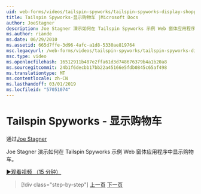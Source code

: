 ```yaml
---
uid: web-forms/videos/tailspin-spyworks/tailspin-spyworks-display-shopping-cart
title: Tailspin Spyworks-显示购物车 |Microsoft Docs
author: JoeStagner
description: Joe Stagner 演示如何在 Tailspin Spyworks 示例 Web 窗体应用程序中显示购物车。
ms.author: riande
ms.date: 06/29/2010
ms.assetid: 665d7ffe-3d96-4afc-a1d8-5330ae819764
msc.legacyurl: /web-forms/videos/tailspin-spyworks/tailspin-spyworks-display-shopping-cart
msc.type: video
ms.openlocfilehash: 16512911b487e2ffa61d3d748676379b4a1b20a8
ms.sourcegitcommit: 24b1f6decbb17bb22a45166e5fdb0845c65af498
ms.translationtype: MT
ms.contentlocale: zh-CN
ms.lasthandoff: 03/01/2019
ms.locfileid: "57051074"
---
```

<a name="tailspin-spyworks---display-shopping-cart"></a>Tailspin Spyworks - 显示购物车
====================
通过[Joe Stagner](https://github.com/JoeStagner)

Joe Stagner 演示如何在 Tailspin Spyworks 示例 Web 窗体应用程序中显示购物车。

[&#9654;观看视频 （15 分钟）](https://channel9.msdn.com/Blogs/ASP-NET-Site-Videos/tailspin-spyworks-display-shopping-cart)

> [!div class="step-by-step"]
> [上一页](tailspin-spyworks-adding-items-to-the-shopping-cart.md)
> [下一页](tailspin-spyworks-update-the-shopping-cart.md)
